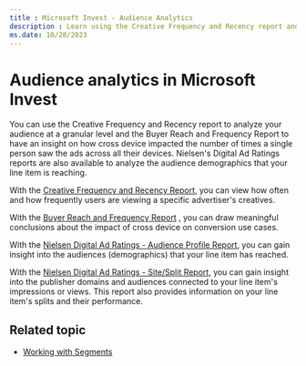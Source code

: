 ```yaml
---
title : Microsoft Invest - Audience Analytics
description : Learn using the Creative Frequency and Recency report and the Buyer Reach and the Frequency Report to analyze your audience and to have an insight on how cross device impacts the number of times a single person sees the ads across all their devices.
ms.date: 10/28/2023
---
```



# Audience analytics in Microsoft Invest

You can use the Creative Frequency and Recency report to analyze your
audience at a granular level and the Buyer Reach and Frequency Report to
have an insight on how cross device impacted the number of times a
single person saw the ads across all their devices. Nielsen's Digital Ad
Ratings reports are also available to analyze the audience demographics
that your line item is reaching.

With the [Creative Frequency and Recency Report](creative-frequency-and-recency-report.md), you can view how
often and how frequently users are viewing a specific advertiser's
creatives.

With the [Buyer Reach and Frequency Report](buyer-reach-and-frequency-report.md)
, you can draw meaningful conclusions about the
impact of cross device on conversion use cases.

With the [Nielsen Digital Ad Ratings - Audience Profile Report](nielsen-dar-audience-profile-report.md), you can gain insight
into the audiences (demographics) that your line item has reached.

With the [Nielsen Digital Ad Ratings - Site/Split Report](nielsen-dar-site-split-report.md), you can gain insight into
the publisher domains and audiences connected to your line item's
impressions or views. This report also provides information on your line
item's splits and their performance.

## Related topic

- [Working with Segments](working-with-segments.md)
